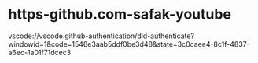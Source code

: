 # https-github.com-safak-youtube
vscode://vscode.github-authentication/did-authenticate?windowid=1&amp;code=1548e3aab5ddf0be3d48&amp;state=3c0caee4-8c1f-4837-a6ec-1a01f71dcec3
